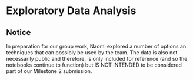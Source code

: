 # Exploratory Data Analysis

## Notice
In preparation for our group work, Naomi explored a number of options an techniques that can possibly be used by the team.
The data is also not necessarily public and therefore, is only included for reference (and so the notebooks continue to function) but IS NOT INTENDED to be considered part of our Milestone 2 submission.

